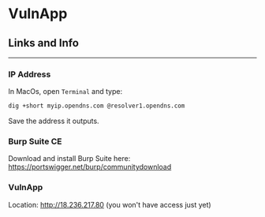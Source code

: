 # VulnApp

## Links and Info
---

### IP Address
In MacOs, open `Terminal` and type:

~~~BASH
dig +short myip.opendns.com @resolver1.opendns.com
~~~

Save the address it outputs.

### Burp Suite CE

Download and install Burp Suite here: <https://portswigger.net/burp/communitydownload>

### VulnApp

Location: <http://18.236.217.80> (you won't have access just yet)
